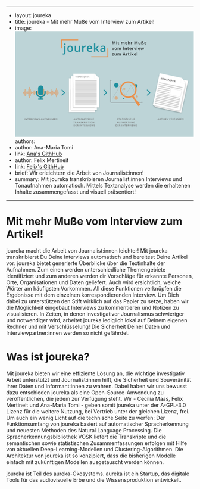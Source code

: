 
---

   - layout: joureka
   - title: joureka - Mit mehr Muße vom Interview zum Artikel!
   - image: ![Übersicht von Joureka](joureka_overview.png)
   authors:
   - author: Ana-Maria Tomi
   - link: [Ana's GithHub](https://github.com/anatomi)
   - author: Felix Mertineit
   - link: [Felix's GithHub](https://github.com/FelixMertin)
   - brief: Wir erleichtern die Arbeit von Journalist:innen!
   - summary: Mit joureka transkribieren Journalist:innen Interviews und Tonaufnahmen automatisch. Mittels Textanalyse werden die erhaltenen Inhalte zusammengefasst und visuell präsentiert!

---

# Mit mehr Muße vom Interview zum Artikel!
joureka macht die Arbeit von Journalist:innen leichter! Mit joureka transkribierst Du Deine Interviews automatisch und bereitest Deine Artikel vor: joureka bietet generierte Überblicke über die Textinhalte der Aufnahmen. Zum einen werden unterschiedliche Themengebiete identifiziert und zum anderen werden dir Vorschläge für erkannte Personen, Orte, Organisationen und Daten geliefert. Auch wird ersichtlich, welche Wörter am häufigsten Vorkommen. All diese Funktionen verknüpfen die Ergebnisse mit dem einzelnen korrespondierenden Interview. Um Dich dabei zu unterstützen den Stift wirklich auf das Papier zu setze, haben wir die Möglichkeit eingebaut Interviews zu kommentieren und Notizen zu visualisieren. 
In Zeiten, in denen investigativer Journalismus schwieriger und notwendiger wird, arbeitet joureka lediglich lokal auf Deinem eigenen Rechner und mit Verschlüsselung! Die Sicherheit Deiner Daten und Interviewpartner:innen werden so nicht gefährdet. 
 

# Was ist joureka?
Mit joureka bieten wir eine effiziente Lösung an, die wichtige investigativ Arbeit unterstützt und Journalist:innen hilft, die Sicherheit und Souveränität ihrer Daten und Informant:innen zu wahren. Dabei haben wir uns bewusst dazu entschieden joureka als eine Open-Source-Anwendung zu veröffentlichen, die jedem zur Verfügung steht. Wir - Cecilia Maas, Felix Mertineit und Ana-Maria Tomi - geben somit joureka unter der A-GPL-3.0 Lizenz für die weitere Nutzung, bei Vertrieb unter der gleichen Lizenz, frei. Um auch ein wenig Licht auf die technische Seite zu werfen: Der Funktionsumfang von joureka basiert auf automatischer Spracherkennung und neuesten Methoden des Natural Language Processing. Die Spracherkennungsbibliothek VOSK liefert die Transkripte und die semantischen sowie statistischen Zusammenfassungen erfolgen mit Hilfe von aktuellen Deep-Learning-Modellen und Clustering-Algorithmen. Die Architektur von joureka ist so konzipiert, dass die bisherigen Modelle einfach mit zukünftigen Modellen ausgetauscht werden können.

joureka ist Teil des aureka-Ökosystems. aureka ist ein Startup, das digitale Tools für das audiovisuelle Erbe und die Wissensproduktion entwickelt. 
